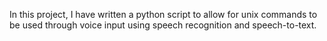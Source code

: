 In this project, I have written a python script to allow for unix commands to be used through voice input using speech recognition and speech-to-text.
